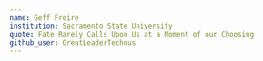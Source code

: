 ```yaml
---
name: Geff Freire
institution: Sacramento State University
quote: Fate Rarely Calls Upon Us at a Moment of our Choosing
github_user: GreatLeaderTechnus
---
```

